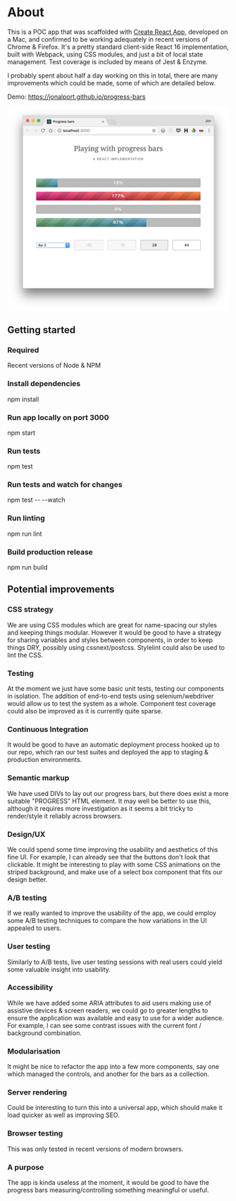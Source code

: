 # About

This is a POC app that was scaffolded with [Create React App](https://github.com/facebookincubator/create-react-app), developed on a Mac, and confirmed to be working adequately in recent versions of Chrome & Firefox. It's a pretty standard client-side React 16 implementation, built with Webpack, using CSS modules, and just a bit of local state management. Test coverage is included by means of Jest & Enzyme.

I probably spent about half a day working on this in total, there are many improvements which could be made, some of which are detailed below.

Demo: https://jonalport.github.io/progress-bars

![Screenshot of progress-bars app](/screenshot.png?raw=true "Screenshot")

## Getting started

### Required
Recent versions of Node & NPM

### Install dependencies
npm install

### Run app locally on port 3000
npm start

### Run tests
npm test

### Run tests and watch for changes
npm test -- --watch

### Run linting
npm run lint

### Build production release
npm run build

## Potential improvements

### CSS strategy
We are using CSS modules which are great for name-spacing our styles and keeping things modular. However it would be good to have a strategy for sharing variables and styles between components, in order to keep things DRY, possibly using cssnext/postcss. Stylelint could also be used to lint the CSS.

### Testing
At the moment we just have some basic unit tests, testing our components in isolation. The addition of end-to-end tests using selenium/webdriver would allow us to test the system as a whole. Component test coverage could also be improved as it is currently quite sparse.

### Continuous Integration
It would be good to have an automatic deployment process hooked up to our repo, which ran our test suites and deployed the app to staging & production environments.

### Semantic markup
We have used DIVs to lay out our progress bars, but there does exist a more suitable "PROGRESS" HTML element. It may well be better to use this, although it requires more investigation as it seems a bit tricky to render/style it reliably across browsers.

### Design/UX
We could spend some time improving the usability and aesthetics of this fine UI. For example, I can already see that the buttons don't look that clickable. It might be interesting to play with some CSS animations on the striped background, and make use of a select box component that fits our design better.

### A/B testing
If we really wanted to improve the usability of the app, we could employ some A/B testing techniques to compare the how variations in the UI appealed to users.

### User testing
Similarly to A/B tests, live user testing sessions with real users could yield some valuable insight into usability.

### Accessibility
While we have added some ARIA attributes to aid users making use of assistive devices & screen readers, we could go to greater lengths to ensure the application was available and easy to use for a wider audience. For example, I can see some contrast issues with the current font / background combination.

### Modularisation
It might be nice to refactor the app into a few more components, say one which managed the controls, and another for the bars as a collection.

### Server rendering
Could be interesting to turn this into a universal app, which should make it load quicker as well as improving SEO.

### Browser testing
This was only tested in recent versions of modern browsers.

### A purpose
The app is kinda useless at the moment, it would be good to have the progress bars measuring/controlling something meaningful or useful.
